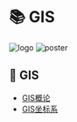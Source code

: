 # 📚 GIS
![logo](../assets/rameo/logo.png)
![poster](../assets/rameo/poster.jpg)

## 📐 GIS
- [GIS概论](/GIS/GIS概论.md)
- [GIS坐标系](/GIS/GIS坐标系.md)

[comment]: <> (- [UML类图]&#40;/UML/UML类图.md&#41;)

[comment]: <> (- [程序员画图神器-PlantUml]&#40;/UML/程序员画图神器-PlantUml.md&#41;)

[comment]: <> (- [系统架构设计核心要素（脑图版）]&#40;/UML/系统架构设计核心要素（脑图版）.md&#41;)

